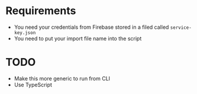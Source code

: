 # Requirements

- You need your credentials from Firebase stored in a filed called `service-key.json`
- You need to put your import file name into the script

# TODO

- Make this more generic to run from CLI
- Use TypeScript
